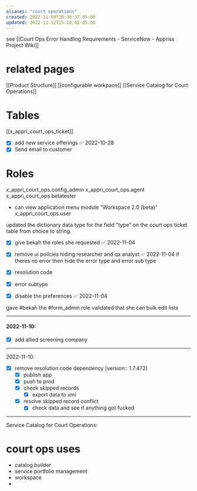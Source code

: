 ```yaml
---
aliases: "court operations"
created: 2022-11-09T18:30:37-05:00
updated: 2022-11-12T15:10:42-05:00
---
```


see [[Court Ops Error Handling Requirements - ServiceNow - Appriss Project Wiki]]
# related pages 
[[Product Structure]]
[[configurable workpace]]
[[Service Catalog for Court Operations]]


# Tables
[[x_appri_court_ops_ticket]]

- [x] add new service offerings ✅ 2022-10-28
- [x] Send email to customer 

# Roles
 x_appri_court_ops.config_admin
 x_appri_court_ops.agent
 x_appri_court_ops.betatester 
- can view application menu module "Workspace 2.0 (beta)"
 x_appri_court_ops.user 



updated the dictionary data type for the field "type" on the court ops ticket table from choice to string. 


- [x] give bekah the roles she requested ✅ 2022-11-04
- [x] remove ui poilcies hiding researcher and qa analyst ✅ 2022-11-04
if theres no error then hide the error type and error sub type
- [x] resolution code 
- [x] error subtype 
- [x] disable the preferences ✅ 2022-11-04


gave #bekah the #form_admin role 
	validated that she can bulk edit lists 

----
#### 2022-11-10:

- [x] add allied screening company 



----
2022-11-10:


- [x]  remove resolution code dependency [version:: 1.7.472]
	- [x] publish app
	- [x] push to prod
	- [x] check skipped records 
		- [x] export data to xml 
	- [x] resolve skipped record conflict 
		- [x] check data and see if anything got fucked 

----
Service Catalog for Court Operations:

# court ops uses
- catalog builder 
- service portfolio management 
- workspace 
- 